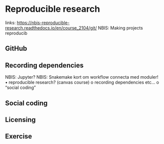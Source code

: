# Reproducible research

links: https://nbis-reproducible-research.readthedocs.io/en/course_2104/git/
NBIS: Making projects reproducib

## GitHub



## Recording dependencies

NBIS: Jupyter?
NBIS: Snakemake
kort om workflow connecta med moduler!
•	reproducible research? (canvas course)
o	recording dependencies etc…
o	“social coding”

## Social coding


## Licensing

## Exercise

